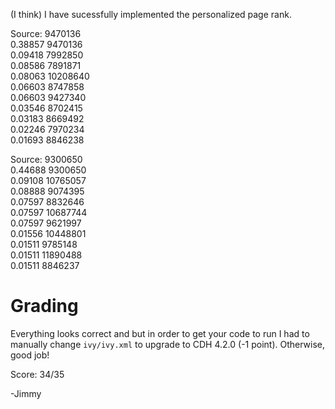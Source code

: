 (I think) I have sucessfully implemented the personalized page rank.

Source: 9470136  
0.38857 9470136  
0.09418 7992850   
0.08586 7891871  
0.08063 10208640  
0.06603 8747858  
0.06603 9427340  
0.03546 8702415  
0.03183 8669492  
0.02246 7970234  
0.01693 8846238  

Source: 9300650  
0.44688 9300650  
0.09108 10765057  
0.08888 9074395  
0.07597 8832646  
0.07597 10687744  
0.07597 9621997  
0.01556 10448801  
0.01511 9785148  
0.01511 11890488  
0.01511 8846237  


Grading
=======

Everything looks correct and but in order to get your code to run I
had to manually change `ivy/ivy.xml` to upgrade to CDH 4.2.0 (-1
point). Otherwise, good job!

Score: 34/35

-Jimmy
